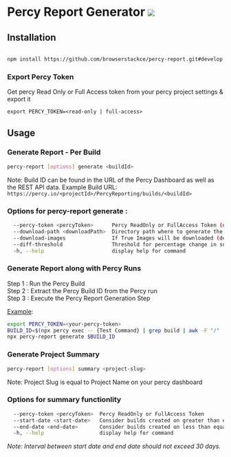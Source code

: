 # Percy Report Generator <img src="https://files.readme.io/369dd84-logo-dark-icon-32.svg" >


## Installation

```sh

npm install https://github.com/browserstackce/percy-report.git#develop -g

```

<h3> Export Percy Token </h3>
Get percy Read Only or Full Access token from your percy project settings & export it

```
export PERCY_TOKEN=<read-only | full-access>
```


## Usage

<h3>Generate Report - Per Build</h3>

```sh
percy-report [options] generate <buildId>
```
Note: Build ID can be found in the URL of the Percy Dashboard as well as the REST API data.
Example Build URL: `https://percy.io/<projectId>/PercyReporting/builds/<buildId>`

<h3>Options for percy-report generate :</h3>

```sh
  --percy-token <percyToken>      Percy ReadOnly or FullAccess Token (default: PERCY_TOKEN Environment Variable)
  --download-path <downloadPath>  Directory path where to generate the report (default: "./Report")
  --download-images               If True Images will be downloaded (default: false)
  --diff-threshold                Threshold for percentage change in snapshots (default : 1)
  -h, --help                      display help for command
```

<h3>Generate Report along with Percy Runs</h3>

Step 1 : Run the Percy Build<br>
Step 2 : Extract the Percy Build ID from the Percy run<br>
Step 3 : Execute the Percy Report Generation Step<br>

[Example](/example/percy.sh):
```sh
export PERCY_TOKEN=<your-percy-token>
BUILD_ID=$(npx percy exec -- {Test Command} | grep build | awk -F "/" '{print $NF}')
npx percy-report generate $BUILD_ID
```

<h3>Generate Project Summary</h3>

```sh
percy-report [options] summary <project-slug>
```

Note: Project Slug is equal to Project Name on your percy dashboard

<h3>Options for summary functionlity</h3>

```sh
  --percy-token <percyToken>  Percy ReadOnly or FullAccess Token
  --start-date <start-date>   Consider builds created on greater than equal to start date(mm/dd/yyyy)
  --end-date <end-date>       Consider builds created on less than equal to end date(mm/dd/yyyy)
  -h, --help                  display help for command
```

*Note: Interval between start date and end date should not exceed 30 days.*